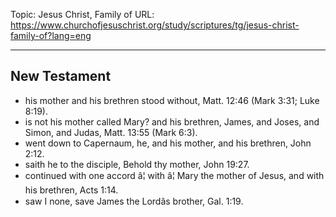 Topic: Jesus Christ, Family of
URL: https://www.churchofjesuschrist.org/study/scriptures/tg/jesus-christ-family-of?lang=eng

---

## New Testament

- his mother and his brethren stood without, Matt. 12:46 (Mark 3:31; Luke 8:19).
- is not his mother called Mary? and his brethren, James, and Joses, and Simon, and Judas, Matt. 13:55 (Mark 6:3).
- went down to Capernaum, he, and his mother, and his brethren, John 2:12.
- saith he to the disciple, Behold thy mother, John 19:27.
- continued with one accord â¦ with â¦ Mary the mother of Jesus, and with his brethren, Acts 1:14.
- saw I none, save James the Lordâs brother, Gal. 1:19.

